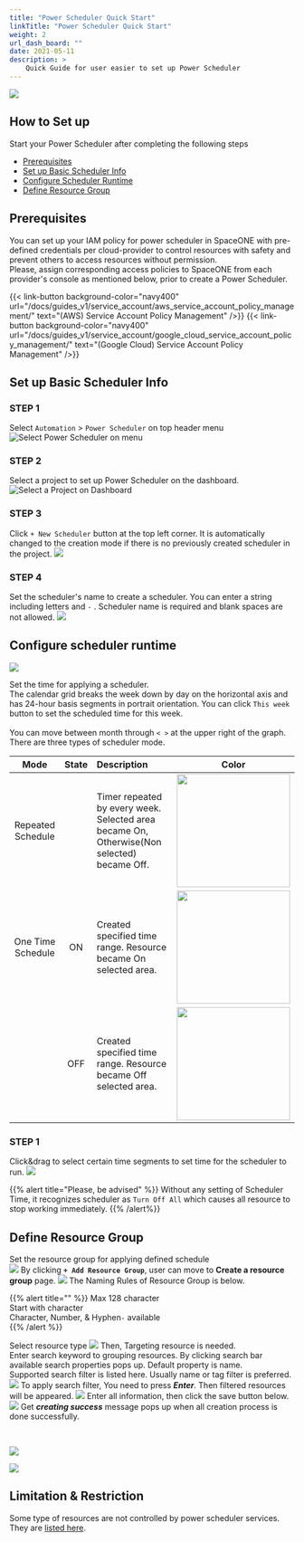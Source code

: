 ```yaml
---
title: "Power Scheduler Quick Start"
linkTitle: "Power Scheduler Quick Start"
weight: 2
url_dash_board: "" 
date: 2021-05-11
description: >
    Quick Guide for user easier to set up Power Scheduler
---
```


![](/docs/guides_v1/getting_started/power/ps1.png)

## How to Set up
Start your Power Scheduler after completing the following steps
* [Prerequisites](#prerequisites)
* [Set up Basic Scheduler Info](#set-up-basic-scheduler-info)
* [Configure Scheduler Runtime](#configure-scheduler-runtime)
* [Define Resource Group](#define-resource-group)

## Prerequisites
You can set up your IAM policy for power scheduler in SpaceONE with pre-defined credentials per cloud-provider to control resources with safety and prevent others to access resources without permission.<br>
Please, assign corresponding access policies to SpaceONE from each provider's console as mentioned below, prior to create a Power Scheduler.

{{< link-button background-color="navy400" url="/docs/guides_v1/service_account/aws_service_account_policy_management/" text="(AWS) Service Account Policy Management" />}}
{{< link-button background-color="navy400" url="/docs/guides_v1/service_account/google_cloud_service_account_policy_management/" text="(Google Cloud) Service Account Policy Management" />}}

## Set up Basic Scheduler Info

### STEP 1
Select `Automation` &gt; `Power Scheduler` on top header menu 
![Select Power Scheduler on menu](/docs/guides_v1/getting_started/power/ps2.png)

### STEP 2
Select a project to set up Power Scheduler on the dashboard. 
![Select a Project on Dashboard](/docs/guides_v1/getting_started/power/ps3.png)

### STEP 3
Click `+ New Scheduler`  button at the top left corner. It is automatically changed to the creation mode if there is no previously created scheduler in the project.
![](/docs/guides_v1/getting_started/power/ps4.png)

### STEP 4
Set the scheduler's name to create a scheduler. You can enter a string including letters and  `-` . Scheduler name is required and blank spaces are not allowed.
![](/docs/guides_v1/getting_started/power/ps5.png)

## Configure scheduler runtime
![](/docs/guides_v1/getting_started/power/ps6.png)

Set the time for applying a scheduler.<br>
The calendar grid breaks the week down by day on the horizontal axis and has 24-hour basis segments in portrait orientation.  You can click `This week` button to set the scheduled time for this week.<br>  
You can move between month through  `< >` at the upper right of the graph.<br>
There are three types of scheduler mode.<br>

|  Mode | State | Description | Color |
| :-----: | :-----: | :---- | :---: |
| Repeated Schedule |  | Timer repeated by every week. Selected area became On, Otherwise\(Non selected\) became Off. | <img src="/docs/guides_v1/getting_started/power/ps7.png" width="200px"> |
| One Time Schedule | ON | Created specified time range. Resource became On selected area. | <img src="/docs/guides_v1/getting_started/power/ps8.png" width="200px"> |
|  | OFF | Created specified time range. Resource became Off selected area. | <img src="/docs/guides_v1/getting_started/power/ps9.png" width="200px"> |



### STEP 1
Click&drag to select certain time segments to set time for the scheduler to run.
![](/docs/guides_v1/getting_started/power/ps10.png)

{{% alert title="Please, be advised" %}}
Without any setting of Scheduler Time, it recognizes scheduler as `Turn Off All` which causes all resource to stop working immediately.
{{% /alert%}}

## Define Resource Group
Set the resource group for applying defined schedule  
![](/docs/guides_v1/getting_started/power/ps11.png)
By clicking **`+ Add Resource Group`**, user can move to **Create a resource group** page. 
![](/docs/guides_v1/getting_started/power/ps12.png)
The Naming Rules of Resource Group is below.

{{% alert title="" %}}
Max 128 character <br>
Start with character <br>
Character, Number, & Hyphen`-`  available <br> 
{{% /alert %}}

Select resource type
![](/docs/guides_v1/getting_started/power/ps13.png)
Then, Targeting resource is needed.<br>
Enter search keyword to grouping resources. By clicking search bar available search properties pops up. Default property is name.<br>
Supported search filter is listed here. Usually name or tag filter is preferred.
![](/docs/guides_v1/getting_started/power/ps14.png)
To apply search filter, You need to press _**Enter**_. Then filtered resources will be appeared. 
![](/docs/guides_v1/getting_started/power/ps15.png)
Enter all information, then click the save button below. 
![](/docs/guides_v1/getting_started/power/ps16.png)
Get _**creating success**_ message pops up when all creation process is done successfully. 



<br>

![](/docs/guides_v1/getting_started/power/ps17.png)

![](/docs/guides_v1/getting_started/power//ps18.png)

## Limitation & Restriction

Some type of resources are not controlled by power scheduler services. They are [listed here](/docs/guides_v1/advanced/automation/power_scheduler/#limitation--restrictions).

